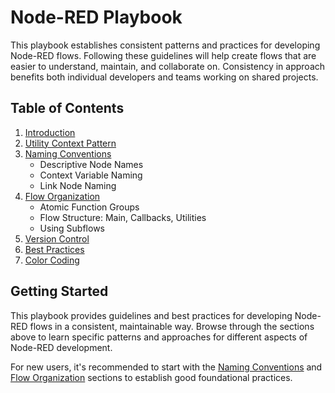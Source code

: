# Node-RED Playbook

This playbook establishes consistent patterns and practices for developing Node-RED flows. Following these guidelines will help create flows that are easier to understand, maintain, and collaborate on. Consistency in approach benefits both individual developers and teams working on shared projects.

## Table of Contents
1. [Introduction](README.md)
2. [Utility Context Pattern](docs/utility-context-pattern.md)
3. [Naming Conventions](docs/naming-conventions.md)
   - Descriptive Node Names
   - Context Variable Naming
   - Link Node Naming
4. [Flow Organization](docs/flow-organization.md)
   - Atomic Function Groups
   - Flow Structure: Main, Callbacks, Utilities
   - Using Subflows
5. [Version Control](docs/version-control.md)
6. [Best Practices](docs/best-practices.md)
7. [Color Coding](docs/color-coding.md)

## Getting Started

This playbook provides guidelines and best practices for developing Node-RED flows in a consistent, maintainable way. Browse through the sections above to learn specific patterns and approaches for different aspects of Node-RED development.

For new users, it's recommended to start with the [Naming Conventions](docs/naming-conventions.md) and [Flow Organization](docs/flow-organization.md) sections to establish good foundational practices.
